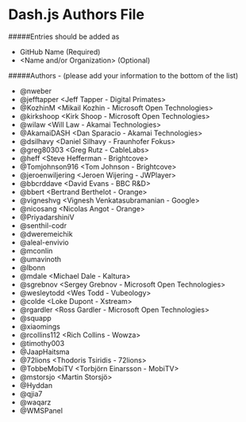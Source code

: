 # Dash.js Authors File
#####Entries should be added as
* GitHub Name (Required)
* <Name and/or Organization> (Optional)

#####Authors - (please add your information to the bottom of the list)
* @nweber <Digital Primates>
* @jefftapper <Jeff Tapper - Digital Primates>
* @KozhinM <Mikail Kozhin - Microsoft Open Technologies>
* @kirkshoop <Kirk Shoop - Microsoft Open Technologies>
* @wilaw <Will Law - Akamai Technologies>
* @AkamaiDASH <Dan Sparacio - Akamai Technologies>
* @dsilhavy <Daniel Silhavy - Fraunhofer Fokus>
* @greg80303 <Greg Rutz - CableLabs>
* @heff <Steve Hefferman - Brightcove>
* @Tomjohnson916 <Tom Johnson - Brightcove>
* @jeroenwiljering <Jeroen Wijering - JWPlayer>
* @bbcrddave <David Evans - BBC R&D>
* @bbert <Bertrand Berthelot - Orange>
* @vigneshvg <Vignesh Venkatasubramanian - Google>
* @nicosang <Nicolas Angot - Orange>
* @PriyadarshiniV
* @senthil-codr <Senthil>
* @dweremeichik <Dylan Weremeichik>
* @aleal-envivio 
* @mconlin
* @umavinoth
* @lbonn
* @mdale <Michael Dale - Kaltura>
* @sgrebnov <Sergey Grebnov - Microsoft Open Technologies>
* @wesleytodd <Wes Todd - Vubeology>
* @colde <Loke Dupont - Xstream>
* @rgardler <Ross Gardler - Microsoft Open Technologies>
* @squapp
* @xiaomings
* @rcollins112 <Rich Collins - Wowza>
* @timothy003 <Timothy Liang>
* @JaapHaitsma
* @72lions <Thodoris Tsiridis - 72lions>
* @TobbeMobiTV <Torbjörn Einarsson - MobiTV>
* @mstorsjo <Martin Storsjö>
* @Hyddan <Daniel Hedenius>
* @qjia7
* @waqarz
* @WMSPanel <WMSPanel Team>